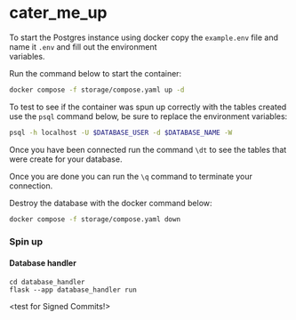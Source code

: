 # cater_me_up

To start the Postgres instance using docker copy the `example.env` file and name it `.env` and fill out the environment  
variables.

Run the command below to start the container:

``` bash
docker compose -f storage/compose.yaml up -d
```

To test to see if the container was spun up correctly with the tables created use the `psql` command below, be sure to replace the environment variables:

``` bash
psql -h localhost -U $DATABASE_USER -d $DATABASE_NAME -W
```

Once you have been connected run the command `\dt` to see the tables that were create for your database.

Once you are done you can run the `\q` command to terminate your connection.

Destroy the database with the docker command below:

``` bash
docker compose -f storage/compose.yaml down
```

### Spin up

#### Database handler
```
cd database_handler
flask --app database_handler run
```

<test for Signed Commits!>
